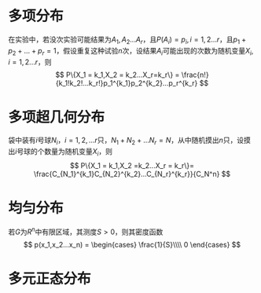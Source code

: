 # 多项分布
在实验中，若没次实验可能结果为$A_1,A_2...A_r$，且$P(A_i) = p_i,i = 1,2...r$，且$p_1+p_2+...+p_r = 1$，假设重复这种试验$n$次，设结果$A_i$可能出现的次数为随机变量$X_i,i = 1,2...r$，则
$$
P\{X_1 = k_1,X_2 = k_2...X_r=k_r\} = \frac{n!}{k_1!k_2!...k_r!}p_1^{k_1}p_2^{k_2}...p_r^{k_r}
$$

# 多项超几何分布
袋中装有$i$号球$N_i，i = 1,2,...r$只，$N_1+N_2+...N_r = N$，从中随机摸出$n$只，设摸出$i$号球的个数量为随机变量$X_i$，则
$$
P\{X_1 = k_1,X_2 =k_2...X_r = k_r\}= \frac{C_{N_1}^{k_1}C_{N_2}^{k_2}...C_{N_r}^{k_r}}{C_N^n}
$$

# 均匀分布
若$G$为$R^n$中有限区域，其测度$S>0$，则其密度函数
$$
p(x_1,x_2...x_n) = 
\begin{cases}
\frac{1}{S}\\\\
0
\end{cases}
$$

# 多元正态分布




